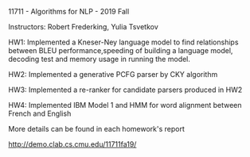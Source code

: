 11711 - Algorithms for NLP - 2019 Fall

Instructors: Robert Frederking,  Yulia Tsvetkov

HW1: Implemented a Kneser-Ney language model to find relationships between BLEU
performance,speeding of building a language model, decoding test and memory usage 
in running the model.

HW2: Implemented a generative PCFG parser by CKY algorithm

HW3: Implemented a re-ranker for candidate parsers produced in HW2

HW4: Implemented IBM Model 1 and HMM for word alignment between French and English



More details can be found in each homework's report

http://demo.clab.cs.cmu.edu/11711fa19/
